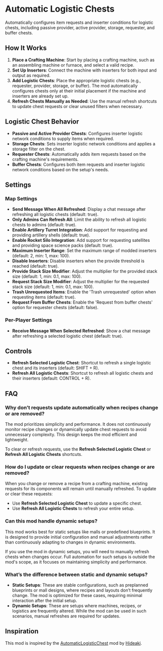 # Automatic Logistic Chests

Automatically configures item requests and inserter conditions for logistic chests, including passive provider, active provider, storage, requester, and buffer chests.

## How It Works

1. **Place a Crafting Machine**: Start by placing a crafting machine, such as an assembling machine or furnace, and select a valid recipe.
2. **Set Up Inserters**: Connect the machine with inserters for both input and output as required.
3. **Add Logistic Chests**: Place the appropriate logistic chests (e.g., requester, provider, storage, or buffer). The mod automatically configures chests only at their initial placement if the machine and inserters are already set up.
4. **Refresh Chests Manually as Needed**: Use the manual refresh shortcuts to update chest requests or clear unused filters when necessary.

## Logistic Chest Behavior

- **Passive and Active Provider Chests**: Configures inserter logistic network conditions to supply items when required.
- **Storage Chests**: Sets inserter logistic network conditions and applies a storage filter on the chest.
- **Requester Chests**: Automatically adds item requests based on the crafting machine's requirements.
- **Buffer Chests**: Configures both item requests and inserter logistic network conditions based on the setup's needs.

## Settings

### Map Settings

- **Send Message When All Refreshed**: Display a chat message after refreshing all logistic chests (default: true).
- **Only Admins Can Refresh All**: Limit the ability to refresh all logistic chests to admins (default: true).
- **Enable Artillery Turret Integration**: Add support for requesting and providing artillery shells (default: true).
- **Enable Rocket Silo Integration**: Add support for requesting satellites and providing space science packs (default: true).
- **Maximum Inserter Range**: Set the maximum range of modded inserters (default: 2, min: 1, max: 100).
- **Disable Inserters**: Disable inserters when the provide threshold is reached (default: true).
- **Provide Stack Size Modifier**: Adjust the multiplier for the provided stack size (default: 1, min: 0.1, max: 100).
- **Request Stack Size Modifier**: Adjust the multiplier for the requested stack size (default: 1, min: 0.1, max: 100).
- **Trash Unrequested Items**: Enable the 'Trash unrequested' option when requesting items (default: true).
- **Request From Buffer Chests**: Enable the 'Request from buffer chests' option for requester chests (default: false).

### Per-Player Settings

- **Receive Message When Selected Refreshed**: Show a chat message after refreshing a selected logistic chest (default: true).

## Controls

- **Refresh Selected Logistic Chest**: Shortcut to refresh a single logistic chest and its inserters (default: SHIFT + R).
- **Refresh All Logistic Chests**: Shortcut to refresh all logistic chests and their inserters (default: CONTROL + R).

## FAQ

### Why don’t requests update automatically when recipes change or are removed?

The mod prioritizes simplicity and performance. It does not continuously monitor recipe changes or dynamically update chest requests to avoid unnecessary complexity. This design keeps the mod efficient and lightweight.

To clear or refresh requests, use the **Refresh Selected Logistic Chest** or **Refresh All Logistic Chests** shortcuts.

### How do I update or clear requests when recipes change or are removed?

When you change or remove a recipe from a crafting machine, existing requests for its components will remain until manually refreshed. To update or clear these requests:

- Use **Refresh Selected Logistic Chest** to update a specific chest.
- Use **Refresh All Logistic Chests** to refresh your entire setup.

### Can this mod handle dynamic setups?

This mod works best for static setups like malls or predefined blueprints. It is designed to provide initial configuration and manual adjustments rather than continuously adapting to changes in dynamic environments.

If you use the mod in dynamic setups, you will need to manually refresh chests when changes occur. Full automation for such setups is outside the mod's scope, as it focuses on maintaining simplicity and performance.

### What’s the difference between static and dynamic setups?

- **Static Setups**: These are stable configurations, such as preplanned blueprints or mall designs, where recipes and layouts don’t frequently change. The mod is optimized for these cases, requiring minimal interaction after the initial setup.
- **Dynamic Setups**: These are setups where machines, recipes, or logistics are frequently altered. While the mod can be used in such scenarios, manual refreshes are required for updates.

## Inspiration

This mod is inspired by the [AutomaticLogisticChest](https://mods.factorio.com/mod/AutomaticLogisticChest) mod by [Hideaki](https://mods.factorio.com/user/Hideaki).
